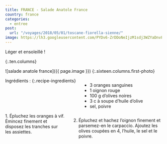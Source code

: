 ```yaml
---
title: FRANCE - Salade Anatole France
country: france
categories:
  - entree
post:
  url: "/voyages/2018/05/01/toscane-fiorella-sienne/"
image: https://lh3.googleusercontent.com/PYDv6-ZrDDoNeIjzM1sdj3WZYaDnvFCKQcHz7JR09VVH6DylkKHl8axdzMeBt-Hf23kmDTcdZqvCFnOci5sQ2GUiY-K1iRfLzu2OCTVeCG9MDJ_EVIxLedOHhjGrH7eu_TUIC-63OcZDtmBwxO6NlMuh9DGtYQgt6EJos6912A7pd-e-pHC-_0teDgGNgNgndcO3b9xSOlolUxsSqBZZ9HjWu8EFkuHZDrfvuEoTp58nW6z4XMlzwY8LwgHGtH4aosmEUnDfN4hQy5m6D8IbpbbLnSX0LEhUKNXarAK7va_e2x6YmsLoOlsdZet1wPfEscdmm13VWJ90fTTYZ27sXusRKCZLAeP6GPDTXcEEiQXcq9CPn7gSvUikgpBBHA_2C0Et5IbC1rc9GZV2TSsN6t0HJnsPWcqlivM3CFjAPfn-KJTyzyMF4TOhoGnrsKd07q5LdUNlK7rqkva27iwGjkGcczbioWucHq5kg_rE3mt5X2OOhaD3DkSPV4xW2dNLIN_kvHYCtA_OhAx0uF8vRx5I3cabSGFrDPrIIJi5DW0m2Jb4Wne9zxu5lgBbJ-XsEYXTf9_mmXlg_Y-3UprO5qGgf01WmtTRYmSzoTMA7U9GJvcBtWOoATtE7Dlw8Oxuw1hbewHSiQHXL727Nu0xSaJHPXH9gDoN2tLvKKKtgslqnlWQKFyEe6IkyFgvt6uUrdq7LnZ0xxgQLwmQwZLbh1zy=w900
---
```


Léger et ensoleillé !
<!--fin extrait-->
{:.ten.columns}

![salade anatole france]({{ page.image }})
{:.sixteen.columns.first-photo}

<div class="four columns" markdown="1">
Ingrédients :
{:.recipe-ingredients}

- 3 oranges sanguines
- 1 oignon rouge
- 100 g d’olives noires
- 3 c à soupe d’huile d’olive
- sel, poivre
</div>

<div class="ten columns" markdown="1">
1. Épluchez les oranges à vif. Émincez finement et disposez les tranches sur les assiettes.

2. Épluchez et hachez l’oignon finement et parsemez-en le carpaccio. Ajoutez les olives coupées en 4, l’huile, le sel et le poivre.
</div>
